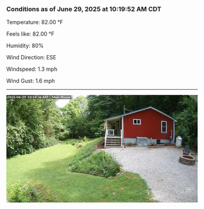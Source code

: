 ### Conditions as of June 29, 2025 at 10:19:52 AM CDT 

Temperature: 82.00 &deg;F

Feels like: 82.00 &deg;F

Humidity: 80%

Wind Direction: ESE

Windspeed: 1.3 mph

Wind Gust: 1.6 mph

---

<img src="./images/latest.jpeg"/>


